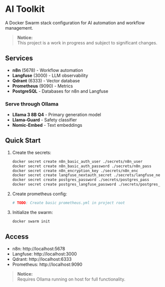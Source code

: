 # AI Toolkit

A Docker Swarm stack configuration for AI automation and workflow management.

> **Notice:**  
> This project is a work in progress and subject to significant changes.

## Services

- **n8n** (5678) - Workflow automation
- **Langfuse** (3000) - LLM observability  
- **Qdrant** (6333) - Vector database
- **Prometheus** (9090) - Metrics
- **PostgreSQL** - Databases for n8n and Langfuse

### Serve through Ollama
- **Lllama 3 8B Q4** - Primary generation model
- **Llama-Guard** - Safety classifier
- **Nomic-Embed** - Text embeddings

## Quick Start

1. Create the secrets:
   ```bash
   docker secret create n8n_basic_auth_user ./secrets/n8n_user
   docker secret create n8n_basic_auth_password ./secrets/n8n_pass
   docker secret create n8n_encryption_key ./secrets/n8n_enc
   docker secret create langfuse_nextauth_secret ./secrets/langfuse_nextauth
   docker secret create postgres_password ./secrets/postgres_pass
   docker secret create postgres_langfuse_password ./secrets/postgres_langfuse_pass
   ```

2. Create prometheus config:
   ```yaml
   # TODO: Create basic prometheus.yml in project root
   ```

3. Initialize the swarm: 
   ```bash
   docker swarm init
   ```

## Access

- n8n: http://localhost:5678
- Langfuse: http://localhost:3000  
- Qdrant: http://localhost:6333
- Prometheus: http://localhost:9090

> **Notice:**  
> Requires Ollama running on host for full functionality.
